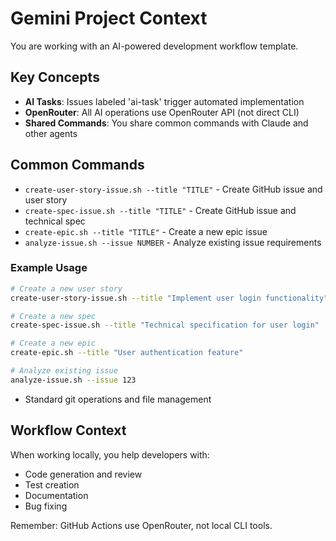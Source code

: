 # Gemini Project Context

You are working with an AI-powered development workflow template.

## Key Concepts

- **AI Tasks**: Issues labeled 'ai-task' trigger automated implementation
- **OpenRouter**: All AI operations use OpenRouter API (not direct CLI)
- **Shared Commands**: You share common commands with Claude and other agents

## Common Commands

- `create-user-story-issue.sh --title "TITLE"` - Create GitHub issue and user story
- `create-spec-issue.sh --title "TITLE"` - Create GitHub issue and technical spec
- `create-epic.sh --title "TITLE"` - Create a new epic issue
- `analyze-issue.sh --issue NUMBER` - Analyze existing issue requirements

### Example Usage

```bash
# Create a new user story
create-user-story-issue.sh --title "Implement user login functionality"

# Create a new spec
create-spec-issue.sh --title "Technical specification for user login"

# Create a new epic
create-epic.sh --title "User authentication feature"

# Analyze existing issue
analyze-issue.sh --issue 123
```

- Standard git operations and file management

## Workflow Context

When working locally, you help developers with:

- Code generation and review
- Test creation
- Documentation
- Bug fixing

Remember: GitHub Actions use OpenRouter, not local CLI tools.
